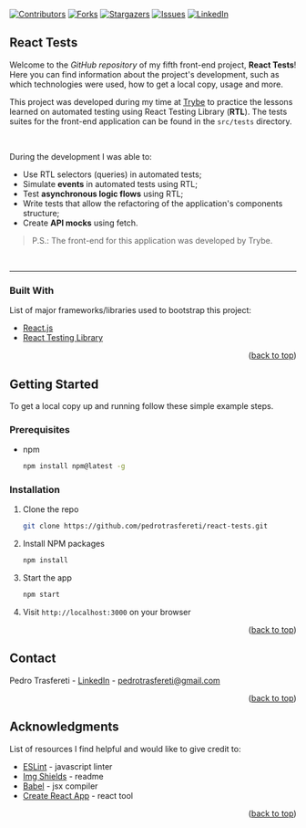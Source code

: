 <div id="top"></div>
<!--
***
*** This readme template was inspired by: https://github.com/othneildrew/Best-README-Template/
***
-->

[![Contributors][contributors-shield]][contributors-url]
[![Forks][forks-shield]][forks-url]
[![Stargazers][stars-shield]][stars-url]
[![Issues][issues-shield]][issues-url]
[![LinkedIn][linkedin-shield]][linkedin-url]

<!-- ABOUT THE PROJECT -->
## React Tests

Welcome to the _GitHub repository_ of my fifth front-end project, **React Tests**!
Here you can find information about the project's development, such as which technologies were used, how to get a local copy, usage and more.

This project was developed during my time at [Trybe](https://www.betrybe.com/) to practice the lessons learned on automated testing using React Testing Library (**RTL**). The tests suites for the front-end application can be found in the `src/tests` directory.

<br>

During the development I was able to:

* Use RTL selectors (queries) in automated tests;
* Simulate **events** in automated tests using RTL;
* Test **asynchronous logic flows** using RTL;
* Write tests that allow the refactoring of the application's components structure;
* Create **API mocks** using fetch.


> P.S.: The front-end for this application was developed by Trybe.

<br>

---

### Built With

List of major frameworks/libraries used to bootstrap this project:

* [React.js](https://reactjs.org/)
* [React Testing Library](https://testing-library.com/)

<p align="right">(<a href="#top">back to top</a>)</p>



<!-- GETTING STARTED -->
## Getting Started

To get a local copy up and running follow these simple example steps.

### Prerequisites

* npm
  ```sh
  npm install npm@latest -g
  ```


### Installation

1. Clone the repo
   ```sh
   git clone https://github.com/pedrotrasfereti/react-tests.git
   ```
2. Install NPM packages
   ```sh
   npm install
   ```
3. Start the app
   ```sh
   npm start
   ```
4. Visit `http://localhost:3000` on your browser

<p align="right">(<a href="#top">back to top</a>)</p>



<!-- CONTACT -->
## Contact

Pedro Trasfereti - [LinkedIn](https://www.linkedin.com/in/pedro-trasfereti/) - pedrotrasfereti@gmail.com

<p align="right">(<a href="#top">back to top</a>)</p>



<!-- ACKNOWLEDGMENTS -->
## Acknowledgments

List of resources I find helpful and would like to give credit to:

* [ESLint](https://eslint.org/) - javascript linter
* [Img Shields](https://shields.io) - readme
* [Babel](https://babeljs.io/) - jsx compiler
* [Create React App](https://create-react-app.dev/) - react tool

<p align="right">(<a href="#top">back to top</a>)</p>



<!-- MARKDOWN LINKS & IMAGES -->
<!-- https://www.markdownguide.org/basic-syntax/#reference-style-links -->
[contributors-shield]: https://img.shields.io/github/contributors/othneildrew/Best-README-Template.svg?style=for-the-badge
[contributors-url]: https://github.com/pedrotrasfereti/react-tests/graphs/contributors
[forks-shield]: https://img.shields.io/github/forks/othneildrew/Best-README-Template.svg?style=for-the-badge
[forks-url]: https://github.com/pedrotrasfereti/react-tests/network/members
[stars-shield]: https://img.shields.io/github/stars/othneildrew/Best-README-Template.svg?style=for-the-badge
[stars-url]: https://github.com/pedrotrasfereti/react-tests/stargazers
[issues-shield]: https://img.shields.io/github/issues/othneildrew/Best-README-Template.svg?style=for-the-badge
[issues-url]: https://github.com/pedrotrasfereti/react-tests/issues
[linkedin-shield]: https://img.shields.io/badge/-LinkedIn-black.svg?style=for-the-badge&logo=linkedin&colorB=555
[linkedin-url]: https://www.linkedin.com/in/pedro-trasfereti/
